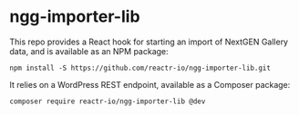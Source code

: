 # ngg-importer-lib

This repo provides a React hook for starting an import of NextGEN Gallery data, and is available as an NPM package:

```
npm install -S https://github.com/reactr-io/ngg-importer-lib.git
```

It relies on a WordPress REST endpoint, available as a Composer package:

```
composer require reactr-io/ngg-importer-lib @dev
```


